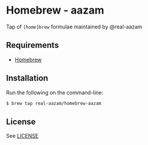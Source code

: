 # Homebrew - aazam

Tap of `[home]brew` formulae maintained by @real-aazam

## Requirements

* [Homebrew](https://github.com/Homebrew/brew)

## Installation

Run the following on the command-line:

```sh
$ brew tap real-aazam/homebrew-aazam
```

## License

See [LICENSE](LICENSE)
